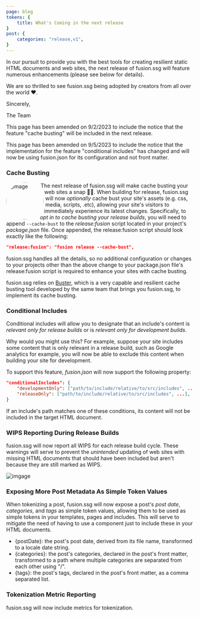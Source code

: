 ```yaml
---
page: blog
tokens: {
    title: What's Coming in the next release
}
post: {
    categories: "release,v1",
}
---
```

In our pursuit to provide you with the best tools for creating resilient static HTML documents and web sites, the next release of fusion.ssg will feature numerous enhancements (please see below for details).
<!-- end -->
We are so thrilled to see fusion.ssg being adopted by creators from all over the world ❤️.

Sincerely,

The Team

<p class="info">This page has been amended on 9/2/2023 to include the notice that the feature "cache busting" will be included in the next release.</p>
<p class="info">This page has been amended on 9/5/2023 to include the notice that the implementation for the feature "conditional includes" has changed and will now be using fusion.json for its configuration and not front matter.</p>

### Cache Busting

<img style="float: left; border-radius: 50%; shape-outside: circle(); margin-right: 10px;" src="{baseURL}/media/posts/buster.png" alt="image" width="100">
<p>The next release of fusion.ssg will make cache busting your web sites a snap 🫰🏼. When building for release, fusion.ssg will now <em>optionally</em> cache bust your site's assets (e.g. css, media, scripts, .etc), allowing your site's visitors to immediately experience its latest changes. Specifically, to <em>opt in to cache busting your release builds</em>, you will need to append <code>--cache-bust</code> to the <em>release:fusion</em> script located in your project's <em>package.json</em> file. Once appended, the release:fusion script should look exactly like the following:</p>

```json
"release:fusion": "fusion release --cache-bust",
```
fusion.ssg handles all the details, so no additional configuration or changes to your projects other than the above change to your package.json file's release:fusion script is required to enhance your sites with cache busting.

<p class="info">fusion.ssg relies on <a href="https://github.com/4awpawz/buster">Buster</a>, which is a very capable and resilient cache busting tool developed by the same team that brings you fusion.ssg, to implement its cache busting.</p>

### Conditional Includes

Conditional includes will allow you to designate that an include's content is _relevant only for release builds_ or is _relevant only for development builds_.

Why would you might use this? For example, suppose your site includes some content that is only relevant in a release build, such as Google analytics for example, you will now be able to exclude this content when building your site for development.

To support this feature, _fusion.json_ will now support the following property:

```json
"conditionalIncludes": {
    "developmentOnly": ["path/to/include/relative/to/src/includes", ...],
    "releaseOnly": ["path/to/include/relative/to/src/includes", ...],
}
```

If an include's path matches one of these conditions, its content will not be included in the target HTML document.

### WIPS Reporting During Release Builds

fusion.ssg will now report all WIPS for each release build cycle. These warnings will serve to prevent the _unintended_ updating of web sites with missing HTML documents that should have been included but aren't because they are still marked as WIPS.

<img src="{baseURL}/media/posts/WIPS-reporting.png" alt="imgage">

### Exposing More Post Metadata As Simple Token Values

When tokenizing a post, fusion.ssg will now expose a post's _post date_, _categories_, and _tags_ as simple token values, allowing them to be used as simple tokens in your templates, pages and includes. This will serve to mitigate the need of having to use a component just to include these in your HTML documents.

- &lbrace;postDate&rbrace;: the post's post date, derived from its file name, transformed to a locale date string.
- &lbrace;categories&rbrace;: the post's categories, declared in the post's front matter, transformed to a path where multiple categories are separated from each other using "/".
- &lbrace;tags&rbrace;: the post's tags, declared in the post's front matter, as a comma separated list.

### Tokenization Metric Reporting

fusion.ssg will now include metrics for tokenization.

